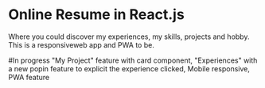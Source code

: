 # Online Resume in React.js
Where you could discover my experiences, my skills, projects and hobby.
This is a responsiveweb app and PWA to be.

#In progress
"My Project" feature with card component,
"Experiences" with a new popin feature to explicit the experience clicked,
Mobile responsive,
PWA feature
